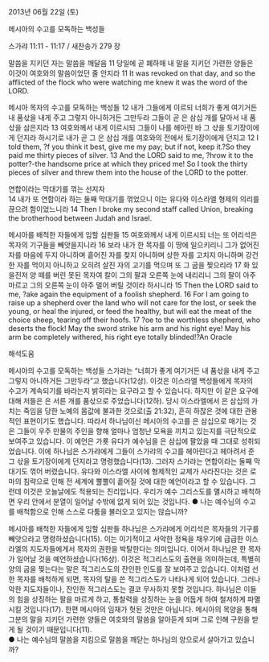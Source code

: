 2013년 06월 22일 (토)

메시아의 수고를 모독하는 백성들



스가랴 11:11 - 11:17 / 새찬송가 279 장


말씀을 지키던 자는 말씀을 깨달음
11 당일에 곧 폐하매 내 말을 지키던 가련한 양들은 이것이 여호와의 말씀이었던 줄 안지라
11 It was revoked on that day, and so the afflicted of the flock who were watching me knew it was the word of the LORD.  

메시아 목자의 수고를 모독하는 백성들
12 내가 그들에게 이르되 너희가 좋게 여기거든 내 품삯을 내게 주고 그렇지 아니하거든 그만두라 그들이 곧 은 삼십 개를 달아서 내 품삯을 삼은지라 13 여호와께서 내게 이르시되 그들이 나를 헤아린 바 그 삯을 토기장이에게 던지라 하시기로 내가 곧 그 은 삼십 개를 여호와의 전에서 토기장이에게 던지고
12 I told them, ?f you think it best, give me my pay; but if not, keep it.?So they paid me thirty pieces of silver. 13 And the LORD said to me, ?hrow it to the potter?-the handsome price at which they priced me! So I took the thirty pieces of silver and threw them into the house of the LORD to the potter.  

연합이라는 막대기를 꺾는 선지자   
14 내가 또 연합이라 하는 둘째 막대기를 꺾었으니 이는 유다와 이스라엘 형제의 의리를 끊으려 함이었느니라
14 Then I broke my second staff called Union, breaking the brotherhood between Judah and Israel.   

메시아를 배척한 자들에게 임할 심판들
15 여호와께서 내게 이르시되 너는 또 어리석은 목자의 기구들을 빼앗을지니라 16 보라 내가 한 목자를 이 땅에 일으키리니 그가 없어진 자를 마음에 두지 아니하며 흩어진 자를 찾지 아니하며 상한 자를 고치지 아니하며 강건한 자를 먹이지 아니하고 오히려 살진 자의 고기를 먹으며 또 그 굽을 찢으리라 17 화 있을진저 양 떼를 버린 못된 목자여 칼이 그의 팔과 오른쪽 눈에 내리리니 그의 팔이 아주 마르고 그의 오른쪽 눈이 아주 멀어 버릴 것이라 하시니라
15 Then the LORD said to me, ?ake again the equipment of a foolish shepherd. 16 For I am going to raise up a shepherd over the land who will not care for the lost, or seek the young, or heal the injured, or feed the healthy, but will eat the meat of the choice sheep, tearing off their hoofs. 17 ?oe to the worthless shepherd, who deserts the flock! May the sword strike his arm and his right eye! May his arm be completely withered, his right eye totally blinded!?An Oracle

해석도움





메시아의 수고를 모독하는 백성들
스가랴는 “너희가 좋게 여기거든 내 품삯을 내게 주고 그렇지 아니하거든 그만두라”고 했습니다(12상). 이것은 이스라엘 백성들에게 목자의 수고가 계속되기를 바라는지 밝히라는 요구라고 할 수 있습니다. 하지만 이 같은 요구에 대해 저들은 은 서른 개를 품삯으로 주었습니다(12하). 당시 이스라엘에서 은 삼십의 가치는 죽임을 당한 노예의 몸값에 불과한 것으로(출 21:32), 흔히 하찮은 것에 대한 관용적인 표현이기도 했습니다. 따라서 하나님이신 메시아의 수고를 은 삼십으로 매기는 것은 그들이 우주 만물의 주인을 향해 얼마나 엄청난 모욕을 끼치고 있는지를 극단적으로 보여주고 있습니다. 이 예언은 가룟 유다가 예수님을 은 삼십에 팔았을 때 그대로 성취되었습니다. 이에 하나님은 스가랴에게 그들이 스가랴의 수고를 헤아린다고 헤아려서 준 그 삯을 토기장이에게 던지라고 명령했습니다(13). 그러자 스가랴는 연합이라는 둘째 막대기도 꺾어 버렸습니다. 유다와 이스라엘 사이에 형제적인 교제가 사라진다는 것은 로마의 침략으로 인해 전 세계에 뿔뿔이 흩어질 것에 대한 예언이라고 할 수 있습니다. 그런데 이것은 오늘날에도 적용되는 진리입니다. 우리가 예수 그리스도를 멸시하고 배척하면 우리 안에서 분열이 일어날 수밖에 없게 되어 있는 것입니다.
● 나는 예수님의 수고를 배척함으로 인해 스스로 다툼을 불러오고 있지는 않습니까? 

메시아를 배척한 자들에게 임할 심판들
하나님은 스가랴에게 어리석은 목자들의 기구를 빼앗으라고 명령하셨습니다(15). 이는 이기적이고 사악한 정욕을 채우기에 급급한 이스라엘의 지도자들에게서 목자의 권한을 박탈한다는 의미입니다. 이어서 하나님은 한 목자가 일어날 것을 예언하셨습니다(16상). 이것은 적그리스도의 출현을 의미하는데, 특별히 양의 굽을 찢는다는 말은 적그리스도의 잔인한 인도를 잘 보여주고 있습니다. 이처럼 선한 목자를 배척하게 되면, 목자의 탈을 쓴 적그리스도가 나타나게 되어 있습니다. 그러나 악한 지도자들이나, 잔인한 적그리스도는 결코 무사하지 못할 것입니다. 하나님은 이들의 힘을 상징하는 팔을 마르게 하고, 통찰력을 상징하는 눈을 어둡게 하여 철저하게 파멸시킬 것입니다(17). 한편 메시아의 임재가 헛된 것만은 아닙니다. 메시아의 목양을 통해 그분의 말을 지키던 가련한 양들은 여호와의 말씀을 알아듣게 되며 그로 인해 구원을 받게 될 것이기 때문입니다(11).  
● 나는 예수님의 말씀을 지킴으로 말씀을 깨닫는 하나님의 양으로서 살아가고 있습니까?